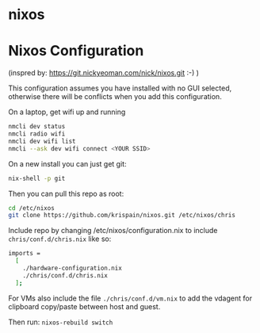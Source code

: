 # nixos
# Nixos Configuration

(inspred by: https://git.nickyeoman.com/nick/nixos.git :-) )

This configuration assumes you have installed with no GUI selected, otherwise there will be conflicts when you add this configuration.

On a laptop, get wifi up and running
```bash
nmcli dev status
nmcli radio wifi
nmcli dev wifi list
nmcli --ask dev wifi connect <YOUR SSID>
```

On a new install you can just get git:

```bash
nix-shell -p git
```

Then you can pull this repo as root:

```bash
cd /etc/nixos
git clone https://github.com/krispain/nixos.git /etc/nixos/chris
```

Include repo by changing /etc/nixos/configuration.nix to include ```chris/conf.d/chris.nix``` like so:
```bash
imports = 
  [
    ./hardware-configuration.nix
    ./chris/conf.d/chris.nix
  ];
```

For VMs also include the file
```./chris/conf.d/vm.nix``` 
to add the vdagent for clipboard copy/paste between host and guest.

Then run:
```nixos-rebuild switch```
